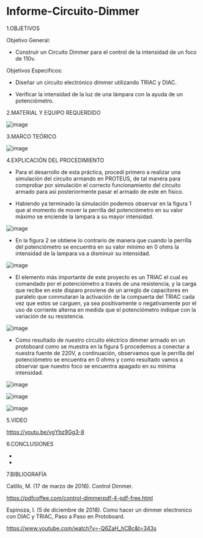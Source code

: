 # Informe-Circuito-Dimmer

1.OBJETIVOS

Objetivo General:

* Construir un Circuito Dimmer para el control de la intensidad de un foco de 110v. 

Objetivos Especificos:

* Diseñar un circuito electrónico dimmer utilizando TRIAC y DIAC.

* Verificar la intensidad de la luz de una lámpara con la ayuda de un potenciómetro. 

2.MATERIAL Y EQUIPO REQUERDIDO

![image](https://user-images.githubusercontent.com/93733175/150828147-feb3338c-3477-49f0-872e-4ba223f1218d.png)

3.MARCO TEÓRICO

![image](https://user-images.githubusercontent.com/93733175/150729828-678388e3-3773-4f21-92e9-5786cb82016a.png)

4.EXPLICACIÓN DEL PROCEDIMIENTO

* Para el desarrollo de esta práctica, procedí primero a realizar una simulación del circuito armando en PROTEUS, de tal manera para comprobar por simulación el correcto funcionamiento del circuito armado para así posteriormente pasar el armado de este en físico.

* Habiendo ya terminado la simulación podemos observar en la figura 1 que al momento de mover la perrilla del potenciómetro en su valor máximo se enciende la lampara a su mayor intensidad. 

![image](https://user-images.githubusercontent.com/93733175/151009344-c5a0df7a-92a3-4494-96f0-61bcbcb91f46.png)

* En la figura 2 se obtiene lo contrario de manera que cuando la perrilla del potenciómetro se encuentra en su valor mínimo en 0 ohms la intensidad de la lampara va a disminuir su intensidad.

![image](https://user-images.githubusercontent.com/93733175/151009407-c6f56b13-a3da-439a-927a-ebe26f719de6.png)

* El elemento más importante de este proyecto es un TRIAC el cual es comandado por el potenciómetro a 
través de una resistencia, y la carga que recibe en este disparo proviene de un arreglo de capacitores en 
paralelo que conmutaran la activación de la compuerta del TRIAC cada vez que estos se carguen, ya sea positivamente o negativamente por el uso de corriente alterna en medida que el potenciómetro indique 
con la variación de su resistencia.

![image](https://user-images.githubusercontent.com/93733175/151020384-08e27630-d342-4643-858d-051404e75435.png)

* Como resultado de nuestro circuito eléctrico dimmer armado en un protoboard como se muestra en la figura 5 procedemos a conectar a nuestra fuente de 220V, a continuación, observamos que la perrilla del potenciómetro se encuentra en 0 ohms y como resultado vamos a observar que nuestro foco se encuentra apagado en su mínima intensidad. 

![image](https://user-images.githubusercontent.com/93733175/151020513-0901be55-12c6-402c-b0ca-7f9e83e13d0b.png)

![image](https://user-images.githubusercontent.com/93733175/151020708-d674d5cf-99b3-4737-9d57-b6d05118fd38.png)

![image](https://user-images.githubusercontent.com/93733175/151020799-ceadfb65-e474-4729-b726-d444f37aa8c2.png)

5.VIDEO

https://youtu.be/vgYbz9Gg3-8

6.CONCLUSIONES

* 

*

7.BIBLIOGRAFÍA

Catillo, M. (17 de marzo de 2016). Control Dimmer.

https://pdfcoffee.com/control-dimmerpdf-4-pdf-free.html

Espinoza, I. (5 de diciembre de 2018). Como hacer un dimmer electronico con DIAC y TRIAC, Paso a Paso en Protoboard.

https://www.youtube.com/watch?v=-Q6ZaH_hCBc&t=343s


